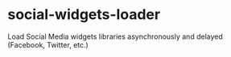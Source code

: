 social-widgets-loader
=====================

Load Social Media widgets libraries asynchronously and delayed (Facebook, Twitter, etc.)